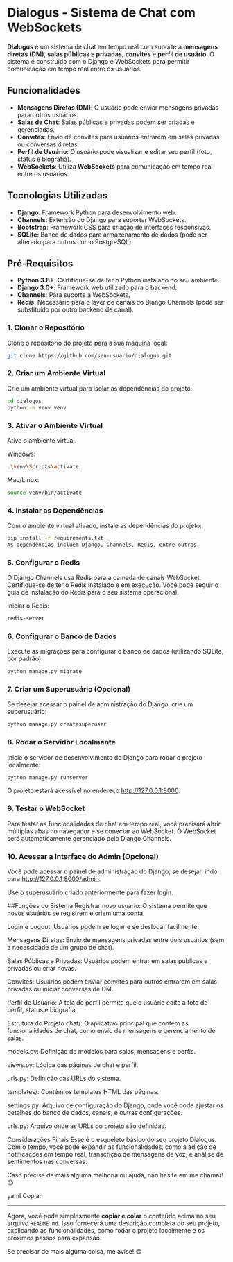 # **Dialogus - Sistema de Chat com WebSockets**

**Dialogus** é um sistema de chat em tempo real com suporte a **mensagens diretas (DM)**, **salas públicas e privadas**, **convites** e **perfil de usuário**. O sistema é construído com o Django e WebSockets para permitir comunicação em tempo real entre os usuários.

## **Funcionalidades**
- **Mensagens Diretas (DM)**: O usuário pode enviar mensagens privadas para outros usuários.
- **Salas de Chat**: Salas públicas e privadas podem ser criadas e gerenciadas.
- **Convites**: Envio de convites para usuários entrarem em salas privadas ou conversas diretas.
- **Perfil de Usuário**: O usuário pode visualizar e editar seu perfil (foto, status e biografia).
- **WebSockets**: Utiliza **WebSockets** para comunicação em tempo real entre os usuários.

## **Tecnologias Utilizadas**
- **Django**: Framework Python para desenvolvimento web.
- **Channels**: Extensão do Django para suportar WebSockets.
- **Bootstrap**: Framework CSS para criação de interfaces responsivas.
- **SQLite**: Banco de dados para armazenamento de dados (pode ser alterado para outros como PostgreSQL).

## **Pré-Requisitos**
- **Python 3.8+**: Certifique-se de ter o Python instalado no seu ambiente.
- **Django 3.0+**: Framework web utilizado para o backend.
- **Channels**: Para suporte a WebSockets.
- **Redis**: Necessário para o layer de canais do Django Channels (pode ser substituído por outro backend de canal).
### 1. **Clonar o Repositório**
Clone o repositório do projeto para a sua máquina local:

```bash
git clone https://github.com/seu-usuario/dialogus.git 
```
### 2. Criar um Ambiente Virtual
Crie um ambiente virtual para isolar as dependências do projeto:

```bash
cd dialogus
python -m venv venv
```
### 3. Ativar o Ambiente Virtual
Ative o ambiente virtual.

Windows:
```bash
.\venv\Scripts\activate
```
Mac/Linux:
```bash
source venv/bin/activate
```
### 4. Instalar as Dependências
Com o ambiente virtual ativado, instale as dependências do projeto:

```bash
pip install -r requirements.txt
As dependências incluem Django, Channels, Redis, entre outras.
```
### 5. Configurar o Redis
O Django Channels usa Redis para a camada de canais WebSocket. Certifique-se de ter o Redis instalado e em execução. Você pode seguir o guia de instalação do Redis para o seu sistema operacional.

Iniciar o Redis:

```bash
redis-server
```
### 6. Configurar o Banco de Dados
Execute as migrações para configurar o banco de dados (utilizando SQLite, por padrão):

```bash
python manage.py migrate
```
### 7. Criar um Superusuário (Opcional)
Se desejar acessar o painel de administração do Django, crie um superusuário:
```bash
python manage.py createsuperuser
```
### 8. Rodar o Servidor Localmente
Inicie o servidor de desenvolvimento do Django para rodar o projeto localmente:
```bash
python manage.py runserver
```
O projeto estará acessível no endereço http://127.0.0.1:8000.

### 9. Testar o WebSocket
Para testar as funcionalidades de chat em tempo real, você precisará abrir múltiplas abas no navegador e se conectar ao WebSocket. O WebSocket será automaticamente gerenciado pelo Django Channels.

### 10. Acessar a Interface do Admin (Opcional)
Você pode acessar o painel de administração do Django, se desejar, indo para http://127.0.0.1:8000/admin.

Use o superusuário criado anteriormente para fazer login.

##Funções do Sistema
Registrar novo usuário: O sistema permite que novos usuários se registrem e criem uma conta.

Login e Logout: Usuários podem se logar e se deslogar facilmente.

Mensagens Diretas: Envio de mensagens privadas entre dois usuários (sem a necessidade de um grupo de chat).

Salas Públicas e Privadas: Usuários podem entrar em salas públicas e privadas ou criar novas.

Convites: Usuários podem enviar convites para outros entrarem em salas privadas ou iniciar conversas de DM.

Perfil de Usuário: A tela de perfil permite que o usuário edite a foto de perfil, status e biografia.

Estrutura do Projeto
chat/: O aplicativo principal que contém as funcionalidades de chat, como envio de mensagens e gerenciamento de salas.

models.py: Definição de modelos para salas, mensagens e perfis.

views.py: Lógica das páginas de chat e perfil.

urls.py: Definição das URLs do sistema.

templates/: Contém os templates HTML das páginas.

settings.py: Arquivo de configuração do Django, onde você pode ajustar os detalhes do banco de dados, canais, e outras configurações.

urls.py: Arquivo onde as URLs do projeto são definidas.

Considerações Finais
Esse é o esqueleto básico do seu projeto Dialogus. Com o tempo, você pode expandir as funcionalidades, como a adição de notificações em tempo real, transcrição de mensagens de voz, e análise de sentimentos nas conversas.

Caso precise de mais alguma melhoria ou ajuda, não hesite em me chamar! 😊

yaml
Copiar

---

Agora, você pode simplesmente **copiar e colar** o conteúdo acima no seu arquivo `README.md`. Isso fornecerá uma descrição completa do seu projeto, explicando as funcionalidades, como rodar o projeto localmente e os próximos passos para expansão.

Se precisar de mais alguma coisa, me avise! 😄
